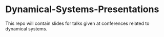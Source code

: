 # Dynamical-Systems-Presentations

This repo will contain slides for talks given at conferences related to dynamical systems. 

